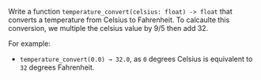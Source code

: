 
Write a function `temperature_convert(celsius: float) -> float` that converts a temperature from
Celsius to Fahrenheit. To calcaulte this conversion, we multiple the celsius value by 9/5 then add
32.

For example: 
- `temperature_convert(0.0) → 32.0`, as `0` degrees Celsius is equivalent to `32` degrees Fahrenheit.
